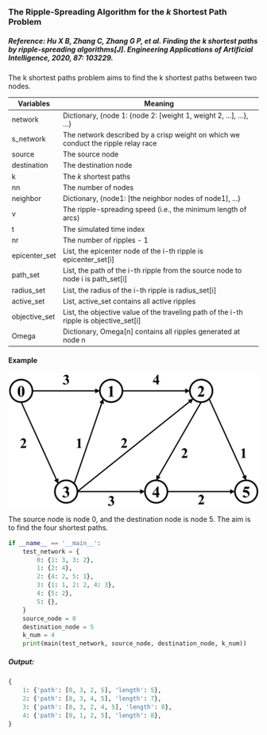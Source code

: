 ### The Ripple-Spreading Algorithm for the *k* Shortest Path Problem

##### Reference: Hu X B, Zhang C, Zhang G P, et al. Finding the k shortest paths by ripple-spreading algorithms[J]. Engineering Applications of Artificial Intelligence, 2020, 87: 103229.

The k shortest paths problem aims to find the k shortest paths between two nodes. 

| Variables     | Meaning                                                      |
| ------------- | ------------------------------------------------------------ |
| network       | Dictionary, {node 1: {node 2: [weight 1, weight 2, ...], ...}, ...} |
| s_network     | The network described by a crisp weight on which we conduct the ripple relay race |
| source        | The source node                                              |
| destination   | The destination node                                         |
| k             | The *k* shortest paths                                       |
| nn            | The number of nodes                                          |
| neighbor      | Dictionary, {node1: [the neighbor nodes of node1], ...}      |
| v             | The ripple-spreading speed (i.e., the minimum length of arcs) |
| t             | The simulated time index                                     |
| nr            | The number of ripples - 1                                    |
| epicenter_set | List, the epicenter node of the i-th ripple is epicenter_set[i] |
| path_set      | List, the path of the i-th ripple from the source node to node i is path_set[i] |
| radius_set    | List, the radius of the i-th ripple is radius_set[i]         |
| active_set    | List, active_set contains all active ripples                 |
| objective_set | List, the objective value of the traveling path of the i-th ripple is objective_set[i] |
| Omega         | Dictionary, Omega[n] contains all ripples generated at node n |

#### Example
![](https://github.com/Xavier-MaYiMing/The-ripple-spreading-algorithm-for-the-k-shortest-paths-problem/blob/main/k-SPP_example.png)

The source node is node 0, and the destination node is node 5. The aim is to find the four shortest paths.

```python
if __name__ == '__main__':
    test_network = {
        0: {1: 3, 3: 2},
        1: {2: 4},
        2: {4: 2, 5: 1},
        3: {1: 1, 2: 2, 4: 3},
        4: {5: 2},
        5: {},
    }
    source_node = 0
    destination_node = 5
    k_num = 4
    print(main(test_network, source_node, destination_node, k_num))
```

##### Output:

```python
{
    1: {'path': [0, 3, 2, 5], 'length': 5}, 
    2: {'path': [0, 3, 4, 5], 'length': 7}, 
    3: {'path': [0, 3, 2, 4, 5], 'length': 8}, 
    4: {'path': [0, 1, 2, 5], 'length': 8},
}
```

